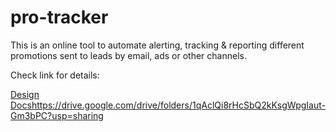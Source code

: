 # pro-tracker
This is an online tool to automate alerting, tracking &amp; reporting different promotions sent to leads by email, ads or other channels.

Check  link for details: 

[Design Docs](https://drive.google.com/drive/folders/1qAclQi8rHcSbQ2kKsgWpgIaut-Gm3bPC?usp=sharing)https://drive.google.com/drive/folders/1qAclQi8rHcSbQ2kKsgWpgIaut-Gm3bPC?usp=sharing
